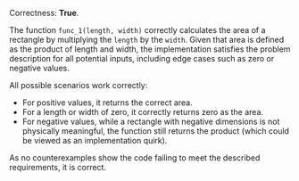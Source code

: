 Correctness: **True**.

The function `func_1(length, width)` correctly calculates the area of a rectangle by multiplying the `length` by the `width`. Given that area is defined as the product of length and width, the implementation satisfies the problem description for all potential inputs, including edge cases such as zero or negative values. 

All possible scenarios work correctly:
- For positive values, it returns the correct area.
- For a length or width of zero, it correctly returns zero as the area.
- For negative values, while a rectangle with negative dimensions is not physically meaningful, the function still returns the product (which could be viewed as an implementation quirk).

As no counterexamples show the code failing to meet the described requirements, it is correct.